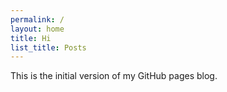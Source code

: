 ```yaml
---
permalink: /
layout: home
title: Hi
list_title: Posts
---
```


This is the initial version of my GitHub pages blog.
